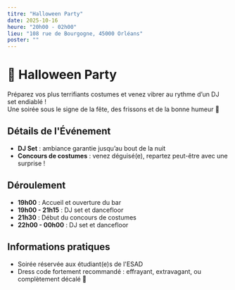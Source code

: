 ```yaml
---
titre: "Halloween Party"
date: 2025-10-16
heure: "20h00 - 02h00"
lieu: "108 rue de Bourgogne, 45000 Orléans"
poster: ""
---
```


# 🎃 Halloween Party

Préparez vos plus terrifiants costumes et venez vibrer au rythme d’un DJ set endiablé !  
Une soirée sous le signe de la fête, des frissons et de la bonne humeur 👻

## Détails de l'Événement
- **DJ Set** : ambiance garantie jusqu’au bout de la nuit  
- **Concours de costumes** : venez déguisé(e), repartez peut-être avec une surprise !  

## Déroulement
- **19h00** : Accueil et ouverture du bar
- **19h00 - 21h15** : DJ set et dancefloor
- **21h30** : Début du concours de costumes  
- **22h00 - 00h00** : DJ set et dancefloor  

## Informations pratiques
- Soirée réservée aux étudiant(e)s de l'ESAD  
- Dress code fortement recommandé : effrayant, extravagant, ou complètement décalé 👻
